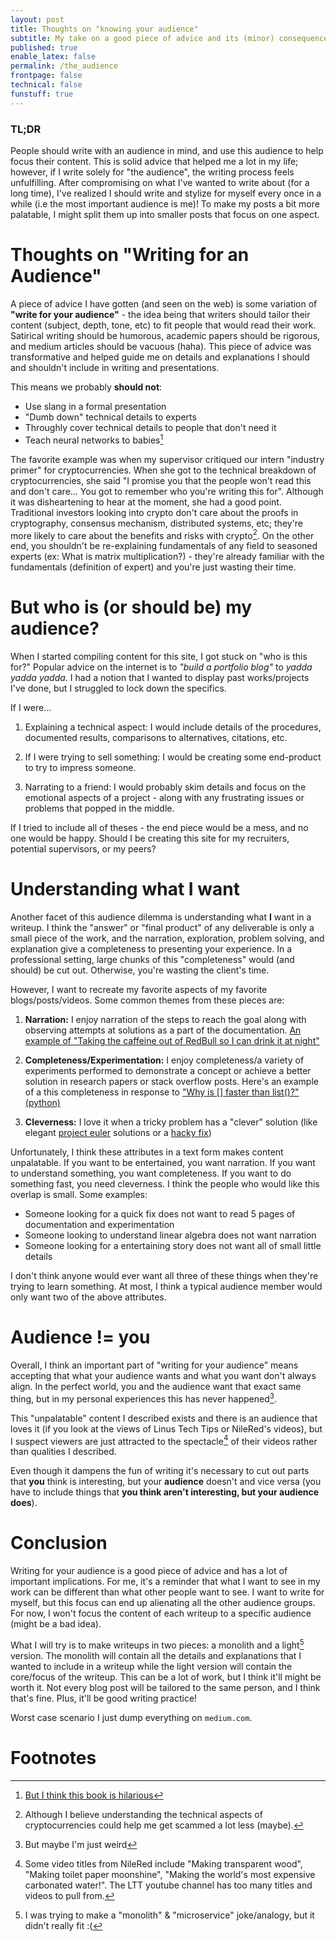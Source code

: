 ```yaml
---
layout: post
title: Thoughts on "knowing your audience" 
subtitle: My take on a good piece of advice and its (minor) consequences
published: true
enable_latex: false
permalink: /the_audience
frontpage: false
technical: false
funstuff: true
---
```


### TL;DR
People should write with an audience in mind, and use this audience to help focus their content. This is solid advice that helped me a lot in my life; however, if I write solely for "the audience", the writing process feels unfulfilling. After compromising on what I've wanted to write about (for a long time), I've realized I should write and stylize for myself every once in a while (i.e the most important audience is me)! To make my posts a bit more palatable, I might split them up into smaller posts that focus on one aspect.

# Thoughts on "Writing for an Audience"
A piece of advice I have gotten (and seen on the web) is some variation of **"write for your audience"** - the idea being that writers should tailor their content (subject, depth, tone, etc) to fit people that would read their work. Satirical writing should be humorous, academic papers should be rigorous, and medium articles should be vacuous (haha). This piece of advice was transformative and helped guide me on details and explanations I should and shouldn't include in writing and presentations. 

This means we probably **should not**:
- Use slang in a formal presentation
- "Dumb down" technical details to experts
- Throughly cover technical details to people that don't need it
- Teach neural networks to babies[^1]

[^1]: [But I think this book is hilarious](https://www.amazon.com/Neural-Networks-Babies-Baby-University/dp/1492671207/ref=pd_bxgy_img_2/136-5004900-0534036?_encoding=UTF8&pd_rd_i=1492671207&pd_rd_r=c5b3d8a8-4571-47de-b073-840695ef5816&pd_rd_w=z2ALT&pd_rd_wg=svEVV&pf_rd_p=ce6c479b-ef53-49a6-845b-bbbf35c28dd3&pf_rd_r=HR6KM5S0WD8S80KRJ4H9&psc=1&refRID=HR6KM5S0WD8S80KRJ4H9)

The favorite example was when my supervisor critiqued our intern "industry primer" for cryptocurrencies. When she got to the technical breakdown of cryptocurrencies, she said "I promise you that the people won't read this and don't care... You got to remember who you're writing this for". Although it was disheartening to hear at the moment, she had a good point. Traditional investors looking into crypto don't care about the proofs in cryptography, consensus mechanism, distributed systems, etc; they're more likely to care about the benefits and risks with crypto[^2]. On the other end, you shouldn't be re-explaining fundamentals of any field to seasoned experts (ex: What is matrix multiplication?) - they're already familiar with the fundamentals (definition of expert) and you're just wasting their time. 

[^2]: Although I  believe understanding the technical aspects of cryptocurrencies could help me get scammed a lot less (maybe). 

# But who is (or should be) my audience?
When I started compiling content for this site, I got stuck on "who is this for?" Popular advice on the internet is to *"build a portfolio blog"* to *yadda yadda yadda*. I had a notion that I wanted to display past works/projects I've done, but I struggled to lock down the specifics. 

If I were...

1) Explaining a technical aspect: I would include details of the procedures, documented results, comparisons to alternatives, citations, etc. 

2) If I were trying to sell something: I would be creating some end-product to try to impress someone.  

3) Narrating to a friend: I would probably skim details and focus on the emotional aspects of a project - along with any frustrating issues or problems that popped in the middle.

If I tried to include all of theses - the end piece would be a mess, and no one would be happy. Should I be creating this site for my recruiters, potential supervisors, or my peers?

# Understanding what I want
Another facet of this audience dilemma is understanding what **I** want in a writeup. I think the "answer" or "final product" of any deliverable is only a small piece of the work, and the narration, exploration, problem solving, and explanation give a completeness to presenting your experience. In a professional setting, large chunks of this "completeness" would (and should) be cut out. Otherwise, you're wasting the client's time. 

However, I want to recreate my favorite aspects of my favorite blogs/posts/videos. Some common themes from these pieces are:

1) **Narration:** I enjoy narration of the steps to reach the goal along with observing attempts at solutions as a part of the documentation. [An example of "Taking the caffeine out of RedBull so I can drink it at night"](https://www.youtube.com/watch?v=oY8tz1paj6o) 

2) **Completeness/Experimentation:** I enjoy completeness/a variety of experiments performed to demonstrate a concept or achieve a better solution in research papers or stack overflow posts. Here's an example of a this completeness in response to ["Why is [] faster than list()?" (python)](https://stackoverflow.com/questions/30216000/why-is-faster-than-list)

3) **Cleverness:** I love it when a tricky problem has a "clever" solution (like elegant [project euler](https://projecteuler.net) solutions or a [hacky fix](https://www.youtube.com/watch?v=lIFE7h3m40U))

Unfortunately, I think these attributes in a text form makes content unpalatable. If you want to be entertained, you want narration. If you want to understand something, you want completeness. If you want to do something fast, you need cleverness. I think the people who would like this overlap is small. Some examples:
- Someone looking for a quick fix does not want to read 5 pages of documentation and experimentation
- Someone looking to understand linear algebra does not want narration
- Someone looking for a entertaining story does not want all of small little details

I don't think anyone would ever want all three of these things when they're trying to learn something. At most, I think a typical audience member would only want two of the above attributes.

# Audience != you 
Overall, I think an important part of "writing for your audience" means accepting that what your audience wants and what you want don't always align. In the perfect world, you and the audience want that exact same thing, but in my personal experiences this has never happened[^3]. 

This "unpalatable" content I described exists and there is an audience that loves it (if you look at the views of Linus Tech Tips or NileRed's videos), but I suspect viewers are just attracted to the spectacle[^4] of their videos rather than qualities I described. 

Even though it dampens the fun of writing it's necessary to cut out parts that **you** think is interesting, but your **audience** doesn't and vice versa (you have to include things that **you think aren't interesting, but your audience does**). 

[^3]: But maybe I'm just weird
[^4]: Some video titles from NileRed include "Making transparent wood", "Making toilet paper moonshine", "Making the world's most expensive carbonated water!". The LTT youtube channel has too many titles and videos to pull from.

# Conclusion
Writing for your audience is a good piece of advice and has a lot of important implications. For me, it's a reminder that what I want to see in my work can be different than what other people want to see. I want to write for myself, but this focus can end up alienating all the other audience groups. For now, I won't focus the content of each writeup to a specific audience (might be a bad idea).

What I will try is to make writeups in two pieces: a monolith and a light[^5] version. The monolith will contain all the details and explanations that I wanted to include in a writeup while the light version will contain the core/focus of the writeup. This can be a lot of work, but I think it'll might be worth it. Not every blog post will be tailored to the same person, and I think that's fine. Plus, it'll be good writing practice! 

Worst case scenario I just dump everything on `medium.com`. 

[^5]: I was trying to make a "monolith" & "microservice" joke/analogy, but it didn't really fit :(
# Footnotes
